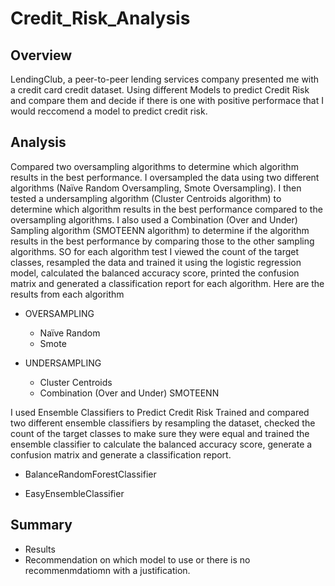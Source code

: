 # Credit_Risk_Analysis
## Overview
LendingClub, a peer-to-peer lending services company presented me with a credit card credit dataset. Using different Models to predict Credit Risk and compare them and decide if there is one with positive performace that I would reccomend a model to predict credit risk. 

## Analysis
Compared two oversampling algorithms to determine which algorithm results in the best performance. I oversampled the data using two different algorithms (Naïve Random Oversampling, Smote Oversampling). I then tested a undersampling algorithm (Cluster Centroids algorithm) to determine which algorithm results in the best performance compared to the oversampling algorithms.  I also used a Combination (Over and Under) Sampling algorithm (SMOTEENN algorithm) to determine if the algorithm results in the best performance by comparing those to the other sampling algorithms. SO for each algorithm test I viewed the count of the target classes, resampled the data and trained it using the logistic regression model, calculated the balanced accuracy score, printed the confusion matrix and generated a classification report for each algorithm. 
Here are the results from each algorithm

* OVERSAMPLING
	* Naïve Random 
	* Smote 

* UNDERSAMPLING
  	* Cluster Centroids
 	 * Combination (Over and Under) SMOTEENN  

I used Ensemble Classifiers to Predict Credit Risk
Trained and compared two different ensemble classifiers by resampling the dataset, checked the count of the target classes to make sure they were equal and trained the ensemble classifier to calculate the balanced accuracy score, generate a confusion matrix and generate a classification report. 
* BalanceRandomForestClassifier

* EasyEnsembleClassifier


## Summary 
* Results
* Recommendation on which model  to use or there is no recommenmdatiomn with a justification. 
